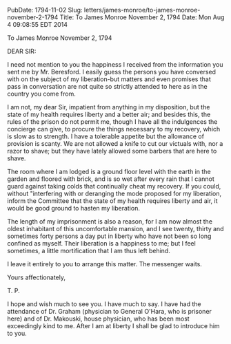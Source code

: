 PubDate: 1794-11-02
Slug: letters/james-monroe/to-james-monroe-november-2-1794
Title: To James Monroe  November 2, 1794
Date: Mon Aug  4 09:08:55 EDT 2014

   To James Monroe  November 2, 1794

   DEAR SIR:

   I need not mention to you the happiness I received from the information
   you sent me by Mr. Beresford. I easily guess the persons you have
   conversed with on the subject of my liberation-but matters and even
   promises that pass in conversation are not quite so strictly attended to
   here as in the country you come from.

   I am not, my dear Sir, impatient from anything in my disposition, but the
   state of my health requires liberty and a better air; and besides this,
   the rules of the prison do not permit me, though I have all the
   indulgences the concierge can give, to procure the things necessary to my
   recovery, which is slow as to strength. I have a tolerable appetite but
   the allowance of provision is scanty. We are not allowed a knife to cut
   our victuals with, nor a razor to shave; but they have lately allowed some
   barbers that are here to shave.

   The room where I am lodged is a ground floor level with the earth in the
   garden and floored with brick, and is so wet after every rain that I
   cannot guard against taking colds that continually cheat my recovery. If
   you could, without "interfering with or deranging the mode proposed for my
   liberation, inform the Committee that the state of my health requires
   liberty and air, it would be good ground to hasten my liberation.

   The length of my imprisonment is also a reason, for I am now almost the
   oldest inhabitant of this uncomfortable mansion, and I see twenty, thirty
   and sometimes forty persons a day put in liberty who have not been so long
   confined as myself. Their liberation is a happiness to me; but I feel
   sometimes, a little mortification that I am thus left behind.

   I leave it entirely to you to arrange this matter. The messenger waits.

   Yours affectionately,

   T. P.

   I hope and wish much to see you. I have much to say. I have had the
   attendance of Dr. Graham (physician to General O'Hara, who is prisoner
   here) and of Dr. Makouski, house physician, who has been most exceedingly
   kind to me. After I am at liberty I shall be glad to introduce him to you.

    

